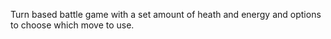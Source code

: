 Turn based battle game with a set amount of heath and energy and options to choose which move to use.
